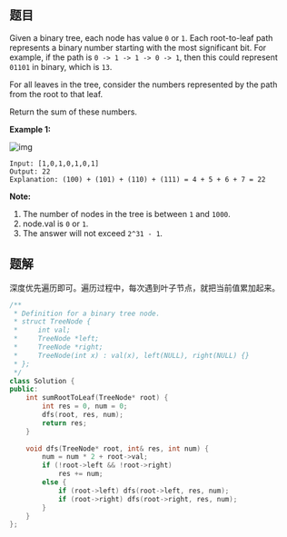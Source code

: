 ## 题目

Given a binary tree, each node has value `0` or `1`.  Each root-to-leaf path represents a binary number starting with the most significant bit.  For example, if the path is `0 -> 1 -> 1 -> 0 -> 1`, then this could represent `01101` in binary, which is `13`.

For all leaves in the tree, consider the numbers represented by the path from the root to that leaf.

Return the sum of these numbers.

 

**Example 1:**

![img](https://assets.leetcode.com/uploads/2019/04/04/sum-of-root-to-leaf-binary-numbers.png)

```
Input: [1,0,1,0,1,0,1]
Output: 22
Explanation: (100) + (101) + (110) + (111) = 4 + 5 + 6 + 7 = 22
```

 

**Note:**

1. The number of nodes in the tree is between `1` and `1000`.
2. node.val is `0` or `1`.
3. The answer will not exceed `2^31 - 1`.



## 题解

深度优先遍历即可。遍历过程中，每次遇到叶子节点，就把当前值累加起来。

```c++
/**
 * Definition for a binary tree node.
 * struct TreeNode {
 *     int val;
 *     TreeNode *left;
 *     TreeNode *right;
 *     TreeNode(int x) : val(x), left(NULL), right(NULL) {}
 * };
 */
class Solution {
public:
    int sumRootToLeaf(TreeNode* root) {
        int res = 0, num = 0;
        dfs(root, res, num);
        return res;
    }
    
    void dfs(TreeNode* root, int& res, int num) {
        num = num * 2 + root->val;
        if (!root->left && !root->right) 
            res += num;
        else {
            if (root->left) dfs(root->left, res, num);
            if (root->right) dfs(root->right, res, num);
        }
    }
};
```
